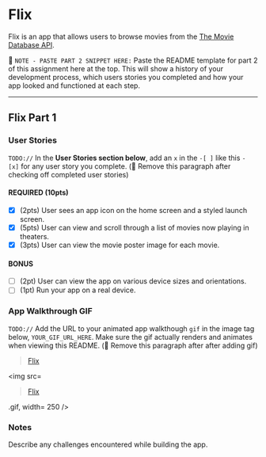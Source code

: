 # Flix

Flix is an app that allows users to browse movies from the [The Movie Database API](http://docs.themoviedb.apiary.io/#).

📝 `NOTE - PASTE PART 2 SNIPPET HERE:` Paste the README template for part 2 of this assignment here at the top. This will show a history of your development process, which users stories you completed and how your app looked and functioned at each step.

---

## Flix Part 1

### User Stories
`TODO://` In the **User Stories section below**, add an `x` in the `-[ ]` like this `- [x]` for any user story you complete. (🚫 Remove this paragraph after checking off completed user stories)

#### REQUIRED (10pts)
- [x] (2pts) User sees an app icon on the home screen and a styled launch screen.
- [x] (5pts) User can view and scroll through a list of movies now playing in theaters.
- [x] (3pts) User can view the movie poster image for each movie.

#### BONUS
- [ ] (2pt) User can view the app on various device sizes and orientations.
- [ ] (1pt) Run your app on a real device.

### App Walkthrough GIF
`TODO://` Add the URL to your animated app walkthough `gif` in the image tag below, `YOUR_GIF_URL_HERE`. Make sure the gif actually renders and animates when viewing this README. (🚫 Remove this paragraph after after adding gif)

<blockquote class="imgur-embed-pub" lang="en" data-id="a/dZxPvR6"  ><a href="//imgur.com/a/dZxPvR6">Flix</a></blockquote><script async src="//s.imgur.com/min/embed.js" charset="utf-8"></script>

<img src=<blockquote class="imgur-embed-pub" lang="en" data-id="a/dZxPvR6"  ><a href="//imgur.com/a/dZxPvR6">Flix</a></blockquote><script async src="//s.imgur.com/min/embed.js" charset="utf-8"></script>.gif, width= 250 />


### Notes
Describe any challenges encountered while building the app.
